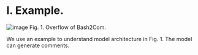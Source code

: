 I. Example.
==========================================

![image](https://github.com/syhstudy/Bash2Com/assets/93321396/ee1ca82b-eeb4-4dbc-9355-55b07c2013c8)
Fig. 1. Overflow of Bash2Com.

We use an example to understand model architecture in Fig. 1. The model can generate comments.


